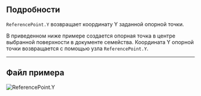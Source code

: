 ## Подробности
`ReferencePoint.Y` возвращает координату Y заданной опорной точки.

В приведенном ниже примере создается опорная точка в центре выбранной поверхности в документе семейства. Координата Y опорной точки возвращается с помощью узла `ReferencePoint.Y`.

___
## Файл примера

![ReferencePoint.Y](./Revit.Elements.ReferencePoint.Y_img.jpg)
